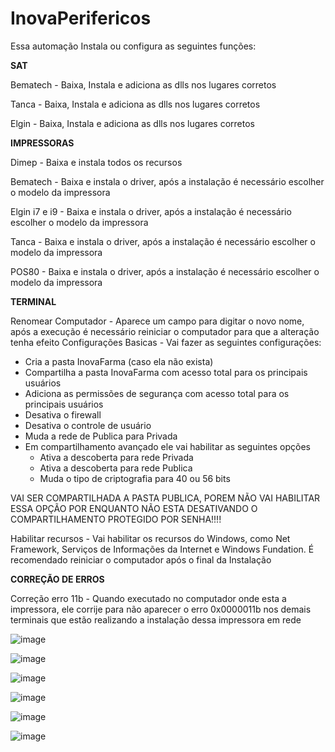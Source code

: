 # InovaPerifericos

Essa automação Instala ou configura as seguintes funções:

**SAT**

Bematech - Baixa, Instala e adiciona as dlls nos lugares corretos

Tanca - Baixa, Instala e adiciona as dlls nos lugares corretos

Elgin - Baixa, Instala e adiciona as dlls nos lugares corretos


**IMPRESSORAS**

Dimep - Baixa e instala todos os recursos

Bematech - Baixa e instala o driver, após a instalação é necessário escolher o modelo da impressora

Elgin i7 e i9 - Baixa e instala o driver, após a instalação é necessário escolher o modelo da impressora

Tanca - Baixa e instala o driver, após a instalação é necessário escolher o modelo da impressora

POS80 - Baixa e instala o driver, após a instalação é necessário escolher o modelo da impressora


**TERMINAL**

Renomear Computador - Aparece um campo para digitar o novo nome, após a execução é necessário reiniciar o computador para que a alteração tenha efeito
Configurações Basicas - Vai fazer as seguintes configurações:
* Cria a pasta InovaFarma (caso ela não exista)
* Compartilha a pasta InovaFarma com acesso total para os principais usuários
* Adiciona as permissões de segurança com acesso total para os principais usuários
* Desativa o firewall 
* Desativa o controle de usuário
* Muda a rede de Publica para Privada
* Em compartilhamento avançado ele vai habilitar as seguintes opções
    - Ativa a descoberta para rede Privada
    - Ativa a descoberta para rede Publica
    - Muda o tipo de criptografia para 40 ou 56 bits
      
VAI SER COMPARTILHADA A PASTA PUBLICA, POREM NÃO VAI HABILITAR ESSA OPÇÃO
POR ENQUANTO NÃO ESTA DESATIVANDO O COMPARTILHAMENTO PROTEGIDO POR SENHA!!!!

Habilitar recursos - Vai habilitar os recursos do Windows, como Net Framework, Serviços de Informações da Internet e Windows Fundation. É recomendado reiniciar o computador após o final da Instalação

**CORREÇÃO DE ERROS**

Correção erro 11b - Quando executado no computador onde esta a impressora, ele corrije para não aparecer o erro 0x0000011b nos demais terminais que estão realizando a instalação dessa impressora em rede


![image](https://github.com/user-attachments/assets/7463c47f-4c29-4457-904c-e4b171f6cc2d)

![image](https://github.com/user-attachments/assets/3ff05f7f-0db9-4bbd-b024-1a3bf7ceb081)

![image](https://github.com/user-attachments/assets/2277579f-ea4a-4b4b-abdc-90f145f85b0f)

![image](https://github.com/user-attachments/assets/c6ae99a1-06c4-4697-acb5-ddfcb55a0bb4)

![image](https://github.com/user-attachments/assets/61aa808e-3061-43e4-b2b8-6765e42533b6)

![image](https://github.com/user-attachments/assets/69328cd0-a794-4b14-a626-1b7d66e2c2b1)




